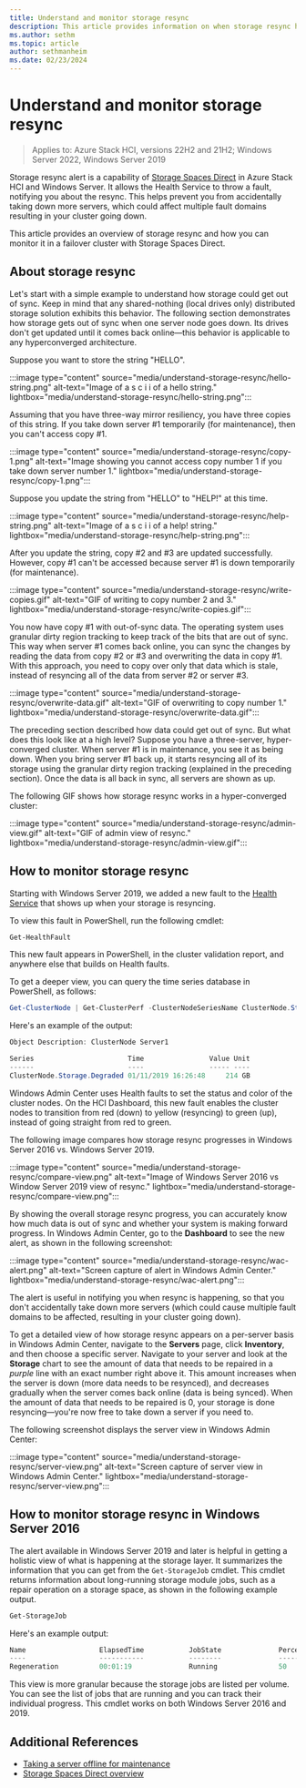 ```yaml
---
title: Understand and monitor storage resync
description: This article provides information on when storage resync happens and how to monitor it in Windows Server.
ms.author: sethm
ms.topic: article
author: sethmanheim
ms.date: 02/23/2024
---
```

# Understand and monitor storage resync

>Applies to: Azure Stack HCI, versions 22H2 and 21H2; Windows Server 2022, Windows Server 2019

Storage resync alert is a capability of [Storage Spaces Direct](/windows-server/storage/storage-spaces/storage-spaces-direct-overview) in Azure Stack HCI and Windows Server. It allows the Health Service to throw a fault, notifying you about the resync. This helps prevent you from accidentally taking down more servers, which could affect multiple fault domains resulting in your cluster going down.

This article provides an overview of storage resync and how you can monitor it in a failover cluster with Storage Spaces Direct.

## About storage resync

Let's start with a simple example to understand how storage could get out of sync. Keep in mind that any shared-nothing (local drives only) distributed storage solution exhibits this behavior. The following section demonstrates how storage gets out of sync when one server node goes down. Its drives don't get updated until it comes back online—this behavior is applicable to any hyperconverged architecture.

Suppose you want to store the string "HELLO".

:::image type="content" source="media/understand-storage-resync/hello-string.png" alt-text="Image of a s c i i of a hello string." lightbox="media/understand-storage-resync/hello-string.png":::

Assuming that you have three-way mirror resiliency, you have three copies of this string. If you take down server #1 temporarily (for maintenance), then you can't access copy #1.

:::image type="content" source="media/understand-storage-resync/copy-1.png" alt-text="Image showing you cannot access copy number 1 if you take down server number 1." lightbox="media/understand-storage-resync/copy-1.png":::

Suppose you update the string from "HELLO" to "HELP!" at this time.

:::image type="content" source="media/understand-storage-resync/help-string.png" alt-text="Image of a s c i i of a help! string." lightbox="media/understand-storage-resync/help-string.png":::

After you update the string, copy #2 and #3 are updated successfully. However, copy #1 can't be accessed because server #1 is down temporarily (for maintenance).

:::image type="content" source="media/understand-storage-resync/write-copies.gif" alt-text="GIF of writing to copy number 2 and 3." lightbox="media/understand-storage-resync/write-copies.gif":::

You now have copy #1 with out-of-sync data. The operating system uses granular dirty region tracking to keep track of the bits that are out of sync. This way when server #1 comes back online, you can sync the changes by reading the data from copy #2 or #3 and overwriting the data in copy #1. With this approach, you need to copy over only that data which is stale, instead of resyncing all of the data from server #2 or server #3.

:::image type="content" source="media/understand-storage-resync/overwrite-data.gif" alt-text="GIF of overwriting to copy number 1." lightbox="media/understand-storage-resync/overwrite-data.gif":::

The preceding section described how data could get out of sync. But what does this look like at a high level? Suppose you have a three-server, hyper-converged cluster. When server #1 is in maintenance, you see it as being down. When you bring server #1 back up, it starts resyncing all of its storage using the granular dirty region tracking (explained in the preceding section). Once the data is all back in sync, all servers are shown as up. 

The following GIF shows how storage resync works in a hyper-converged cluster:

:::image type="content" source="media/understand-storage-resync/admin-view.gif" alt-text="GIF of admin view of resync." lightbox="media/understand-storage-resync/admin-view.gif":::

## How to monitor storage resync

Starting with Windows Server 2019, we added a new fault to the [Health Service](/azure/azure-local/manage/health-service-overview) that shows up when your storage is resyncing.

To view this fault in PowerShell, run the following cmdlet:

``` PowerShell
Get-HealthFault
```

This new fault appears in PowerShell, in the cluster validation report, and anywhere else that builds on Health faults.

To get a deeper view, you can query the time series database in PowerShell, as follows:

```PowerShell
Get-ClusterNode | Get-ClusterPerf -ClusterNodeSeriesName ClusterNode.Storage.Degraded
```

Here's an example of the output:

```PowerShell
Object Description: ClusterNode Server1

Series                       Time                Value Unit
------                       ----                ----- ----
ClusterNode.Storage.Degraded 01/11/2019 16:26:48     214 GB
```

Windows Admin Center uses Health faults to set the status and color of the cluster nodes. On the HCI Dashboard, this new fault enables the cluster nodes to transition from red (down) to yellow (resyncing) to green (up), instead of going straight from red to green.

The following image compares how storage resync progresses in Windows Server 2016 vs. Windows Server 2019.

:::image type="content" source="media/understand-storage-resync/compare-view.png" alt-text="Image of Windows Server 2016 vs Window Server 2019 view of resync." lightbox="media/understand-storage-resync/compare-view.png":::

By showing the overall storage resync progress, you can accurately know how much data is out of sync and whether your system is making forward progress. In Windows Admin Center, go to the **Dashboard** to see the new alert, as shown in the following screenshot:

:::image type="content" source="media/understand-storage-resync/wac-alert.png" alt-text="Screen capture of alert in Windows Admin Center." lightbox="media/understand-storage-resync/wac-alert.png":::

The alert is useful in notifying you when resync is happening, so that you don't accidentally take down more servers (which could cause multiple fault domains to be affected, resulting in your cluster going down).

To get a detailed view of how storage resync appears on a per-server basis in Windows Admin Center, navigate to the **Servers** page, click **Inventory**, and then choose a specific server. Navigate to your server and look at the **Storage** chart to see the amount of data that needs to be repaired in a *purple* line with an exact number right above it. This amount increases when the server is down (more data needs to be resynced), and decreases gradually when the server comes back online (data is being synced). When the amount of data that needs to be repaired is 0, your storage is done resyncing—you're now free to take down a server if you need to.

The following screenshot displays the server view in Windows Admin Center:

:::image type="content" source="media/understand-storage-resync/server-view.png" alt-text="Screen capture of server view in Windows Admin Center." lightbox="media/understand-storage-resync/server-view.png":::

## How to monitor storage resync in Windows Server 2016

The alert available in Windows Server 2019 and later is helpful in getting a holistic view of what is happening at the storage layer. It summarizes the information that you can get from the `Get-StorageJob` cmdlet. This cmdlet returns information about long-running storage module jobs, such as a repair operation on a storage space, as shown in the following example output.

```PowerShell
Get-StorageJob
```

Here's an example output:

```PowerShell
Name                  ElapsedTime           JobState              PercentComplete       IsBackgroundTask
----                  -----------           --------              ---------------       ----------------
Regeneration          00:01:19              Running               50                    True

```

This view is more granular because the storage jobs are listed per volume. You can see the list of jobs that are running and you can track their individual progress. This cmdlet works on both Windows Server 2016 and 2019.

## Additional References

- [Taking a server offline for maintenance](/azure/azure-local/manage/maintain-servers)
- [Storage Spaces Direct overview](/windows-server/storage/storage-spaces/storage-spaces-direct-overview)
